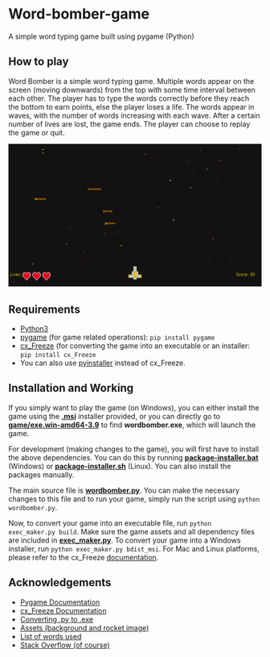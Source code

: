 # Word-bomber-game
A simple word typing game built using pygame (Python)

## How to play
Word Bomber is a simple word typing game. Multiple words appear on the screen (moving downwards) from the top with some time interval between each other.
The player has to type the words correctly before they reach the bottom to earn points, else the player loses a life. The words appear in waves, with
the number of words increasing with each wave. After a certain number of lives are lost, the game ends. The player can choose to replay the game or quit.

![Gameplay Screenshot](Word-bomber-gameplay.png)

## Requirements
* [Python3](https://www.python.org/downloads/)
* [pygame](https://www.pygame.org/docs/) (for game related operations): `pip install pygame`
* [cx_Freeze](https://cx-freeze.readthedocs.io/en/latest/) (for converting the game into an executable or an installer: `pip install cx_Freeze`
* You can also use [pyinstaller](https://pyinstaller.readthedocs.io/en/stable/) instead of cx_Freeze.

## Installation and Working

If you simply want to play the game (on Windows), you can either install the game using the **[.msi](https://github.com/ameyvadnere/Word-bomber-game/blob/main/Word%20Bomber-1.0-amd64-setup.msi)** installer provided, or you can directly go to **[game/exe.win-amd64-3.9](https://github.com/ameyvadnere/Word-bomber-game/tree/main/game/exe.win-amd64-3.9)** to find **wordbomber.exe**, which will launch the game.

For development (making changes to the game), you will first have to install the above dependencies. You can do this by running **[package-installer.bat](https://github.com/ameyvadnere/Word-bomber-game/blob/main/package-installer.bat)** (Windows) or **[package-installer.sh](https://github.com/ameyvadnere/Word-bomber-game/blob/main/package-installer.sh)** (Linux). You can also install the packages manually.

The main source file is **[wordbomber.py](https://github.com/ameyvadnere/Word-bomber-game/blob/main/wordbomber.py)**. You can make the necessary changes to this file and to run your game, simply run the script using `python wordbomber.py`.

Now, to convert your game into an executable file, run `python exec_maker.py build`. Make sure the game assets and all dependency files are included in **[exec_maker.py](https://github.com/ameyvadnere/Word-bomber-game/blob/main/exec_maker.py)**.
To convert your game into a Windows installer, run `python exec_maker.py bdist_msi`. For Mac and Linux platforms, please refer to the cx_Freeze [documentation](https://cx-freeze.readthedocs.io/en/latest/).

## Acknowledgements

* [Pygame Documentation](https://www.pygame.org/docs/) <br>
* [cx_Freeze Documentation](https://cx-freeze.readthedocs.io/en/latest/) <br>
* [Converting .py to .exe](https://pythonprogramming.net/converting-pygame-executable-cx_freeze/)<br>
* [Assets (background and rocket image)](https://www.youtube.com/redirect?event=video_description&redir_token=QUFFLUhqbXJwS0dnS2V4SHhoNXRBM1B1bzBtajRPcTgyUXxBQ3Jtc0ttNHRiMzFSSTgxTy1INmYtOGR6cmVrN2dURXc0bGM5RDBaUzVZQWRXdUk0Y1RLaWw4SWxsN1JMWDFiQmFlSURGTE9xTFY2YWVMZGRoMmRYVkxqanJ1XzZ4NFI1Ni1aZUp5a01sQU52dGxWWGJ5ZXZpSQ&q=https%3A%2F%2Ftechwithtim.net%2Fwp-content%2Fuploads%2F2020%2F04%2Fassets.zip)
* [List of words used](https://www.ef.com/wwen/english-resources/english-vocabulary/top-3000-words/)
* [Stack Overflow (of course)](https://stackoverflow.com/)

